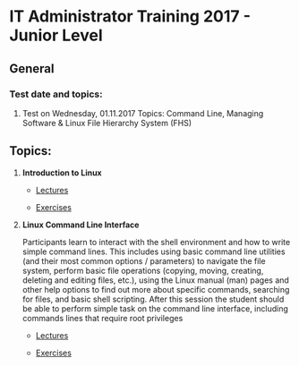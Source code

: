 # IT Administrator Training 2017 - Junior Level

## General


### Test date and topics:
1. Test on Wednesday, 01.11.2017 Topics: Command Line, Managing Software & Linux File Hierarchy System (FHS)


## Topics:

1. **Introduction to Linux**

	* [Lectures](lectures/intro/lectures)

	* [Exercises](lectures/intro/exercise)

2. **Linux Command Line Interface**

	Participants learn to interact with the shell environment and how to write simple command lines. This includes using basic command line utilities (and their most common options / parameters) to navigate the file system, perform basic file operations (copying, moving, creating, deleting and editing files, etc.), using the Linux manual (man) pages and other help options to find out more about specific commands, searching for files, and basic shell scripting. After this session the student should be able to perform simple task on the command line interface, including commands lines that require root privileges

	* [Lectures](lectures/cmd/lectures)

	* [Exercises](lectures/cmd/exercise)
